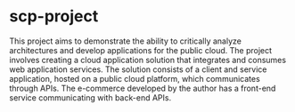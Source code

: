 # scp-project


This project aims to demonstrate the ability to critically analyze architectures and develop applications for the public cloud. The project involves creating a cloud application solution that integrates and consumes web application services. The solution consists of a client and service application, hosted on a public cloud platform, which communicates through APIs. The e-commerce developed by the author has a front-end service communicating with back-end APIs.
